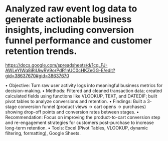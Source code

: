 # Analyzed raw event log data to generate actionable business insights, including conversion funnel performance and customer retention trends.

https://docs.google.com/spreadsheets/d/1cq_FJ-AWLeYIWq8iRiUiwRV9orPdR1nUC0cHKZeGG-E/edit?gid=38637670#gid=38637670


•	Objective: Turn raw user activity logs into meaningful business metrics for decision-making.
•	Methods: Filtered and cleaned transaction data; created calculated fields using functions like VLOOKUP, TEXT, and DATEDIF; built pivot tables to analyze conversions and retention.
•	Findings: Built a 3-stage conversion funnel (product views → cart opens → purchases) showing drop-off points and conversion rates between stages.
•	Recommendation: Focus on improving the product-to-cart conversion step and re-engagement strategies for customers post-purchase to increase long-term retention.
•	Tools: Excel (Pivot Tables, VLOOKUP, dynamic filtering, formatting), Google Sheets.

